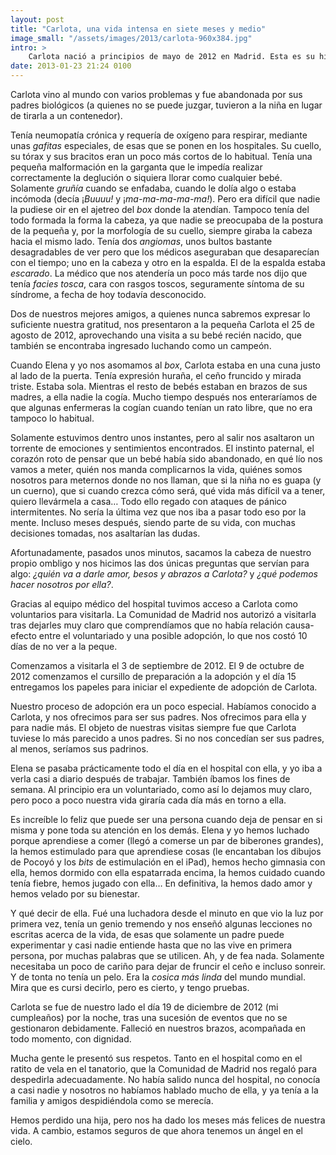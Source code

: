 ```yaml
---
layout: post
title: "Carlota, una vida intensa en siete meses y medio"
image_small: "/assets/images/2013/carlota-960x384.jpg"
intro: >
    Carlota nació a principios de mayo de 2012 en Madrid. Esta es su historia.
date: 2013-01-23 21:24 0100
---
```

Carlota vino al mundo con varios problemas y fue abandonada por sus padres biológicos (a quienes no se puede juzgar, tuvieron a la niña en lugar de tirarla a un contenedor).

Tenía neumopatía crónica y requería de oxígeno para respirar, mediante unas _gafitas_ especiales, de esas que se ponen en los hospitales. Su cuello, su tórax y sus bracitos eran un poco más cortos de lo habitual. Tenía una pequeña malformación en la garganta que le impedía realizar correctamente la deglución o siquiera llorar como cualquier bebé. Solamente _gruñía_ cuando se enfadaba, cuando le dolía algo o estaba incómoda (decía ¡_Buuuu!_ y ¡_ma-ma-ma-ma-ma!_). Pero era difícil que nadie la pudiese oir en el ajetreo del _box_ donde la atendían. Tampoco tenía del todo formada la forma la cabeza, ya que nadie se preocupaba de la postura de la pequeña y, por la morfología de su cuello, siempre giraba la cabeza hacia el mismo lado. Tenía dos _angiomas_, unos bultos bastante desagradables de ver pero que los médicos aseguraban que desaparecían con el tiempo; uno en la cabeza y otro en la espalda. El de la espalda estaba _escarado_. La médico que nos atendería un poco más tarde nos dijo que tenía _facies tosca_, cara con rasgos toscos, seguramente síntoma de su síndrome, a fecha de hoy todavía desconocido.

Dos de nuestros mejores amigos, a quienes nunca sabremos expresar lo suficiente nuestra gratitud, nos presentaron a la pequeña Carlota el 25 de agosto de 2012, aprovechando una visita a su bebé recién nacido, que también se encontraba ingresado luchando como un campeón.

Cuando Elena y yo nos asomamos al _box_, Carlota estaba en una cuna justo al lado de la puerta. Tenía expresión huraña, el ceño fruncido y mirada triste. Estaba sola. Mientras el resto de bebés estaban en brazos de sus madres, a ella nadie la cogía. Mucho tiempo después nos enteraríamos de que algunas enfermeras la cogían cuando tenían un rato libre, que no era tampoco lo habitual.

Solamente estuvimos dentro unos instantes, pero al salir nos asaltaron un torrente de emociones y sentimientos encontrados. El instinto paternal, el corazón roto de pensar que un bebé había sido abandonado, en qué lío nos vamos a meter, quién nos manda complicarnos la vida, quiénes somos nosotros para meternos donde no nos llaman, que si la niña no es guapa (y un cuerno), que si cuando crezca cómo será, qué vida más difícil va a tener, quiero llevármela a casa… Todo ello regado con ataques de pánico intermitentes. No sería la última vez que nos iba a pasar todo eso por la mente. Incluso meses después, siendo parte de su vida, con muchas decisiones tomadas, nos asaltarían las dudas.

Afortunadamente, pasados unos minutos, sacamos la cabeza de nuestro propio ombligo y nos hicimos las dos únicas preguntas que servían para algo: _¿quién va a darle amor, besos y abrazos a Carlota?_ y _¿qué podemos hacer nosotros por ella?_.

Gracias al equipo médico del hospital tuvimos acceso a Carlota como voluntarios para visitarla. La Comunidad de Madrid nos autorizó a visitarla tras dejarles muy claro que comprendíamos que no había relación causa-efecto entre el voluntariado y una posible adopción, lo que nos costó 10 días de no ver a la peque.

Comenzamos a visitarla el 3 de septiembre de 2012. El 9 de octubre de 2012 comenzamos el cursillo de preparación a la adopción y el día 15 entregamos los papeles para iniciar el expediente de adopción de Carlota.

Nuestro proceso de adopción era un poco especial. Habíamos conocido a Carlota, y nos ofrecimos para ser sus padres. Nos ofrecimos para ella y para nadie más. El objeto de nuestras visitas siempre fue que Carlota tuviese lo más parecido a unos padres. Si no nos concedían ser sus padres, al menos, seríamos sus padrinos.

Elena se pasaba prácticamente todo el día en el hospital con ella, y yo iba a verla casi a diario después de trabajar. También íbamos los fines de semana. Al principio era un voluntariado, como así lo dejamos muy claro, pero poco a poco nuestra vida giraría cada día más en torno a ella.

Es increíble lo feliz que puede ser una persona cuando deja de pensar en si misma y pone toda su atención en los demás. Elena y yo hemos luchado porque aprendiese a comer (llegó a comerse un par de biberones grandes), la hemos estimulado para que aprendiese cosas (le encantaban los dibujos de Pocoyó y los _bits_ de estimulación en el iPad), hemos hecho gimnasia con ella, hemos dormido con ella espatarrada encima, la hemos cuidado cuando tenía fiebre, hemos jugado con ella… En definitiva, la hemos dado amor y hemos velado por su bienestar.

Y qué decir de ella. Fué una luchadora desde el minuto en que vio la luz por primera vez, tenía un genio tremendo y nos enseñó algunas lecciones no escritas acerca de la vida, de esas que solamente un padre puede experimentar y casi nadie entiende hasta que no las vive en primera persona, por muchas palabras que se utilicen. Ah, y de fea nada. Solamente necesitaba un poco de cariño para dejar de fruncir el ceño e incluso sonreir. Y de tonta no tenía un pelo. Era la _cosica más linda_ del mundo mundial. Mira que es cursi decirlo, pero es cierto, y tengo pruebas.

Carlota se fue de nuestro lado el día 19 de diciembre de 2012 (mi cumpleaños) por la noche, tras una sucesión de eventos que no se gestionaron debidamente. Falleció en nuestros brazos, acompañada en todo momento, con dignidad.

Mucha gente le presentó sus respetos. Tanto en el hospital como en el ratito de vela en el tanatorio, que la Comunidad de Madrid nos regaló para despedirla adecuadamente. No había salido nunca del hospital, no conocía a casi nadie y nosotros no habíamos hablado mucho de ella, y ya tenía a la familia y amigos despidiéndola como se merecía.

Hemos perdido una hija, pero nos ha dado los meses más felices de nuestra vida. A cambio, estamos seguros de que ahora tenemos un ángel en el cielo.
